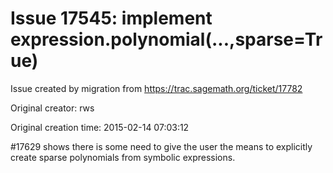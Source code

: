 # Issue 17545: implement expression.polynomial(...,sparse=True)

Issue created by migration from https://trac.sagemath.org/ticket/17782

Original creator: rws

Original creation time: 2015-02-14 07:03:12

#17629 shows there is some need to give the user the means to explicitly create sparse polynomials from symbolic expressions.
